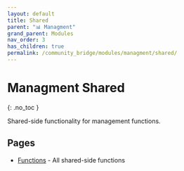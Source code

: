 ```yaml
---
layout: default
title: Shared
parent: "📊 Managment"
grand_parent: Modules
nav_order: 3
has_children: true
permalink: /community_bridge/modules/managment/shared/
---
```


# Managment Shared
{: .no_toc }

Shared-side functionality for management functions.

## Pages

- [Functions](/community_bridge/modules/managment/shared/functions/) - All shared-side functions